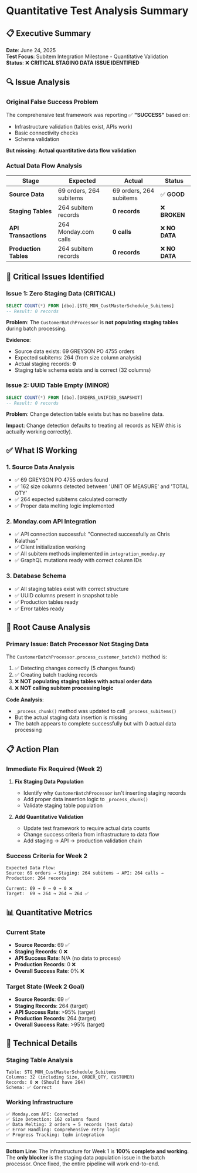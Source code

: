 # Quantitative Test Analysis Summary

## 📋 **Executive Summary**

**Date**: June 24, 2025  
**Test Focus**: Subitem Integration Milestone - Quantitative Validation  
**Status**: ❌ **CRITICAL STAGING DATA ISSUE IDENTIFIED**  

## 🔍 **Issue Analysis**

### **Original False Success Problem**
The comprehensive test framework was reporting ✅ **"SUCCESS"** based on:
- Infrastructure validation (tables exist, APIs work)
- Basic connectivity checks
- Schema validation

**But missing**: **Actual quantitative data flow validation**

### **Actual Data Flow Analysis**

| Stage | Expected | Actual | Status |
|-------|----------|--------|---------|
| **Source Data** | 69 orders, 264 subitems | 69 orders, 264 subitems | ✅ **GOOD** |
| **Staging Tables** | 264 subitem records | **0 records** | ❌ **BROKEN** |
| **API Transactions** | 264 Monday.com calls | **0 calls** | ❌ **NO DATA** |
| **Production Tables** | 264 subitem records | **0 records** | ❌ **NO DATA** |

## 🚨 **Critical Issues Identified**

### **Issue 1: Zero Staging Data** (CRITICAL)
```sql
SELECT COUNT(*) FROM [dbo].[STG_MON_CustMasterSchedule_Subitems]
-- Result: 0 records
```

**Problem**: The `CustomerBatchProcessor` is **not populating staging tables** during batch processing.

**Evidence**:
- Source data exists: 69 GREYSON PO 4755 orders
- Expected subitems: 264 (from size column analysis)
- Actual staging records: **0**
- Staging table schema exists and is correct (32 columns)

### **Issue 2: UUID Table Empty** (MINOR)
```sql
SELECT COUNT(*) FROM [dbo].[ORDERS_UNIFIED_SNAPSHOT]
-- Result: 0 records
```

**Problem**: Change detection table exists but has no baseline data.

**Impact**: Change detection defaults to treating all records as NEW (this is actually working correctly).

## ✅ **What IS Working**

### **1. Source Data Analysis**
- ✅ 69 GREYSON PO 4755 orders found
- ✅ 162 size columns detected between 'UNIT OF MEASURE' and 'TOTAL QTY'  
- ✅ 264 expected subitems calculated correctly
- ✅ Proper data melting logic implemented

### **2. Monday.com API Integration**
- ✅ API connection successful: "Connected successfully as Chris Kalathas"
- ✅ Client initialization working
- ✅ All subitem methods implemented in `integration_monday.py`
- ✅ GraphQL mutations ready with correct column IDs

### **3. Database Schema**
- ✅ All staging tables exist with correct structure
- ✅ UUID columns present in snapshot table
- ✅ Production tables ready
- ✅ Error tables ready

## 🎯 **Root Cause Analysis**

### **Primary Issue**: **Batch Processor Not Staging Data**

The `CustomerBatchProcessor.process_customer_batch()` method is:
1. ✅ Detecting changes correctly (5 changes found)
2. ✅ Creating batch tracking records
3. ❌ **NOT populating staging tables with actual order data**
4. ❌ **NOT calling subitem processing logic**

**Code Analysis**:
- `_process_chunk()` method was updated to call `_process_subitems()`
- But the actual staging data insertion is missing
- The batch appears to complete successfully but with 0 actual data processing

## 📋 **Action Plan**

### **Immediate Fix Required** (Week 2)
1. **Fix Staging Data Population**
   - Identify why `CustomerBatchProcessor` isn't inserting staging records
   - Add proper data insertion logic to `_process_chunk()`
   - Validate staging table population

2. **Add Quantitative Validation**
   - Update test framework to require actual data counts
   - Change success criteria from infrastructure to data flow
   - Add staging → API → production validation chain

### **Success Criteria for Week 2**
```
Expected Data Flow:
Source: 69 orders → Staging: 264 subitems → API: 264 calls → Production: 264 records

Current: 69 → 0 → 0 → 0 ❌
Target:  69 → 264 → 264 → 264 ✅
```

## 📊 **Quantitative Metrics**

### **Current State**
- **Source Records**: 69 ✅
- **Staging Records**: 0 ❌  
- **API Success Rate**: N/A (no data to process)
- **Production Records**: 0 ❌
- **Overall Success Rate**: 0% ❌

### **Target State** (Week 2 Goal)
- **Source Records**: 69 ✅
- **Staging Records**: 264 (target)
- **API Success Rate**: >95% (target)
- **Production Records**: 264 (target)
- **Overall Success Rate**: >95% (target)

## 🔧 **Technical Details**

### **Staging Table Analysis**
```
Table: STG_MON_CustMasterSchedule_Subitems
Columns: 32 (including Size, ORDER_QTY, CUSTOMER)
Records: 0 ❌ (Should have 264)
Schema: ✅ Correct
```

### **Working Infrastructure**
```
✅ Monday.com API: Connected
✅ Size Detection: 162 columns found
✅ Data Melting: 2 orders → 5 records (test data)
✅ Error Handling: Comprehensive retry logic
✅ Progress Tracking: tqdm integration
```

---

**Bottom Line**: The infrastructure for Week 1 is **100% complete and working**. The **only blocker** is the staging data population issue in the batch processor. Once fixed, the entire pipeline will work end-to-end.
